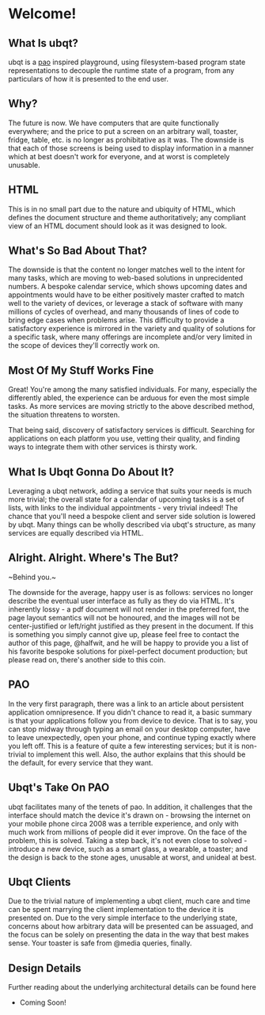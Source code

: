 # Welcome!


## What Is ubqt?

  ubqt is a [pao](http://tiamat.tsotech.com/pao) inspired playground, using filesystem-based program state representations to decouple the runtime state of a program, from any particulars of how it is presented to the end user.

## Why?

  The future is now. We have computers that are quite functionally everywhere; and the price to put a screen on an arbitrary wall, toaster, fridge, table, etc. is no longer as prohibitative as it was. The downside is that each of those screens is being used to display information in a manner which at best doesn't work for everyone, and at worst is completely unusable. 

## HTML

  This is in no small part due to the nature and ubiquity of HTML, which defines the document structure and theme authoritatively; any compliant view of an HTML document should look as it was designed to look.

## What's So Bad About That?

  The downside is that the content no longer matches well to the intent for many tasks, which are moving to web-based solutions in unprecidented numbers. A bespoke calendar service, which shows upcoming dates and appointments would have to be either positively master crafted to match well to the variety of devices, or leverage a stack of software with many millions of cycles of overhead, and many thousands of lines of code to bring edge cases when problems arise. This difficulty to provide a satisfactory experience is mirrored in the variety and quality of solutions for a specific task, where many offerings are incomplete and/or very limited in the scope of devices they'll correctly work on.

## Most Of My Stuff Works Fine

  Great! You're among the many satisfied individuals. For many, especially the differently abled, the experience can be arduous for even the most simple tasks. As more services are moving strictly to the above described method, the situation threatens to worsten.

  That being said, discovery of satisfactory services is difficult. Searching for applications on each platform you use, vetting their quality, and finding ways to integrate them with other services is thirsty work. 

## What Is Ubqt Gonna Do About It?

  Leveraging a ubqt network, adding a service that suits your needs is much more trivial; the overall state for a calendar of upcoming tasks is a set of lists, with links to the individual appointments - very trivial indeed!
The chance that you'll need a bespoke client and server side solution is lowered by ubqt. Many things can be wholly described via ubqt's structure, as many services are equally described via HTML.

## Alright. Alright. Where's The But?

~Behind you.~

  The downside for the average, happy user is as follows: services no longer describe the eventual user interface as fully as they do via HTML. It's inherently lossy - a pdf document will not render in the preferred font, the page layout semantics will not be honoured, and the images will not be center-justified or left/right justified as they present in the document.
  If this is something you simply cannot give up, please feel free to contact the author of this page, @halfwit, and he will be happy to provide you a list of his favorite bespoke solutions for pixel-perfect document production; but please read on, there's another side to this coin.

## PAO

  In the very first paragraph, there was a link to an article about persistent application omnipresence. If you didn't chance to read it, a basic summary is that your applications follow you from device to device. That is to say, you can stop midway through typing an email on your desktop computer, have to leave unexpectedly, open your phone, and continue typing exactly where you left off. This is a feature of quite a few interesting services; but it is non-trivial to implement this well. Also, the author explains that this should be the default, for every service that they want. 

## Ubqt's Take On PAO

  ubqt facilitates many of the tenets of pao. In addition, it challenges that the interface should match the device it's drawn on - browsing the internet on your mobile phone circa 2008 was a terrible experience, and only with much work from millions of people did it ever improve. On the face of the problem, this is solved. Taking a step back, it's not even close to solved - introduce a new device, such as a smart glass, a wearable, a toaster; and the design is back to the stone ages, unusable at worst, and unideal at best. 

## Ubqt Clients

  Due to the trivial nature of implementing a ubqt client, much care and time can be spent marrying the client implementation to the device it is presented on. Due to the very simple interface to the underlying state, concerns about how arbitrary data will be presented can be assuaged, and the focus can be solely on presenting the data in the way that best makes sense. Your toaster is safe from @media queries, finally.

## Design Details

  Further reading about the underlying architectural details can be found here

 - Coming Soon!
